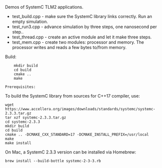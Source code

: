 Demos of SystemC TLM2 applications.

 * test_build.cpp - make sure the SystemC library links correctly. Run an empty simulation.
 * test_run3.cpp - advance simulation by three steps, one nanosecond per step..
 * test_thread.cpp - create an active module and let it make three steps.
 * test_mem.cpp - create two modules: processor and memory. The processor writes and reads a few bytes to/from memory.

Build:
~~~~~~
    mkdir build
    cd build
    cmake ..
    make

Prerequisites:
~~~~~~~~~~~~~~

To build the SystemC library from sources for C++17 compiler, use:

    wget https://www.accellera.org/images/downloads/standards/systemc/systemc-2.3.3.tar.gz
    tar xzf systemc-2.3.3.tar.gz
    cd systemc-2.3.3
    mkdir build
    cd build
    cmake .. -DCMAKE_CXX_STANDARD=17 -DCMAKE_INSTALL_PREFIX=/usr/local
    make
    make install

On Mac, a SystemC 2.3.3 version can be installed via Homebrew:

    brew install --build-bottle systemc-2-3-3.rb
